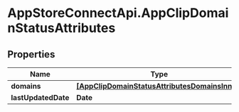 # AppStoreConnectApi.AppClipDomainStatusAttributes

## Properties

Name | Type | Description | Notes
------------ | ------------- | ------------- | -------------
**domains** | [**[AppClipDomainStatusAttributesDomainsInner]**](AppClipDomainStatusAttributesDomainsInner.md) |  | [optional] 
**lastUpdatedDate** | **Date** |  | [optional] 


